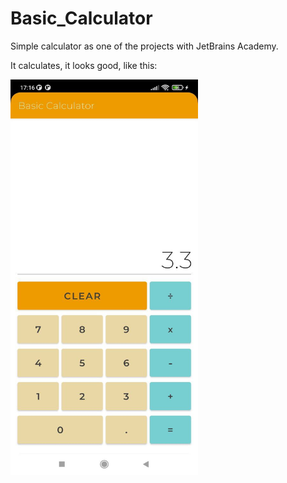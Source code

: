 # Basic_Calculator
Simple calculator as one of the projects with JetBrains Academy.

It calculates, it looks good, like this: 

<img src =https://github.com/Sonofasleep/Basic_Calculator/blob/master/BasicCalculatorSreen.jpeg width = 300 height = 633>
